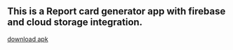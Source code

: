 ## This is a Report card generator app with firebase and cloud storage integration.


<a href="app-debug.apk">download apk</a>